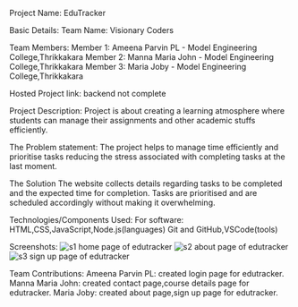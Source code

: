 Project Name: EduTracker

Basic Details:
   Team Name: Visionary Coders
   
   Team Members:
            Member 1: Ameena Parvin PL - Model Engineering College,Thrikkakara
            Member 2: Manna Maria John - Model Engineering College,Thrikkakara
            Member 3: Maria Joby - Model Engineering College,Thrikkakara

   Hosted Project link: backend not complete

   Project Description:
       Project is about creating a learning atmosphere where students can manage their assignments and other academic stuffs efficiently.
       
   The Problem statement:
       The project helps to manage time efficiently and prioritise tasks reducing the stress associated with completing tasks at the last moment.
       
   The Solution
       The website collects details regarding tasks to be completed and the expected time for completion. Tasks are prioritised and are scheduled accordingly without 
   making it overwhelming.
   
   Technologies/Components Used:
        For software: HTML,CSS,JavaScript,Node.js(languages)
                      Git and GitHub,VSCode(tools)
                      
   Screenshots:
    ![s1](https://github.com/user-attachments/assets/c1231c3b-5e7c-4027-ab80-8344906cb996) home page of edutracker
    ![s2](https://github.com/user-attachments/assets/f48b5995-3908-4d1b-8205-b4de1711a8ad) about page of edutracker
    ![s3](https://github.com/user-attachments/assets/9e110689-29e7-4892-ba28-7394685881ae)  sign up page of edutracker


   Team Contributions:
       Ameena Parvin PL:  created login page for edutracker.
       Manna Maria John:  created contact page,course details page for edutracker.
       Maria Joby: created about page,sign up page for edutracker.
       
   

   

   

  

  
     
